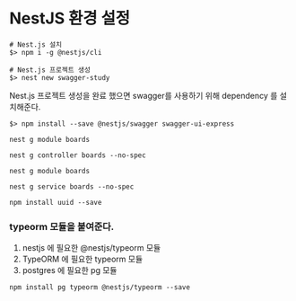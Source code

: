 # NestJS 환경 설정
```
# Nest.js 설치
$> npm i -g @nestjs/cli

# Nest.js 프로젝트 생성
$> nest new swagger-study
```

Nest.js 프로젝트 생성을 완료 했으면 swagger를 사용하기 위해 dependency 를 설치해준다.
```
$> npm install --save @nestjs/swagger swagger-ui-express
```


```
nest g module boards
```

```
nest g controller boards --no-spec
```

```
nest g module boards
```

```
nest g service boards --no-spec
```

```
npm install uuid --save
```

### typeorm 모듈을 붙여준다.
1. nestjs 에 필요한 @nestjs/typeorm 모듈
2. TypeORM 에 필요한 typeorm 모듈
3. postgres 에 필요한 pg 모듈
```
npm install pg typeorm @nestjs/typeorm --save
```

